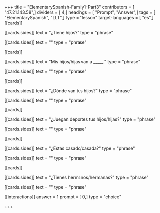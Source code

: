 +++
title = "ElementarySpanish-Family1-Part3"
contributors = [ "47.21.143.58",]
dividers = [ 4,]
headings = [ "Prompt", "Answer",]
tags = [ "ElementarySpanish", "LLT",]
type = "lesson"
target-languages = [ "es",]
[[cards]]

[[cards.sides]]
text = "¿Tiene hijos?"
type = "phrase"

[[cards.sides]]
text = ""
type = "phrase"

[[cards]]

[[cards.sides]]
text = "Mis hijos/hijas van a _____."
type = "phrase"

[[cards.sides]]
text = ""
type = "phrase"

[[cards]]

[[cards.sides]]
text = "¿Dónde van tus hijos?"
type = "phrase"

[[cards.sides]]
text = ""
type = "phrase"

[[cards]]

[[cards.sides]]
text = "¿Juegan deportes tus hijos/hijas?"
type = "phrase"

[[cards.sides]]
text = ""
type = "phrase"

[[cards]]

[[cards.sides]]
text = "¿Estas casado/casada?"
type = "phrase"

[[cards.sides]]
text = ""
type = "phrase"

[[cards]]

[[cards.sides]]
text = "¿Tienes hermanos/hermanas?"
type = "phrase"

[[cards.sides]]
text = ""
type = "phrase"

[[interactions]]
answer = 1
prompt = [ 0,]
type = "choice"

+++
